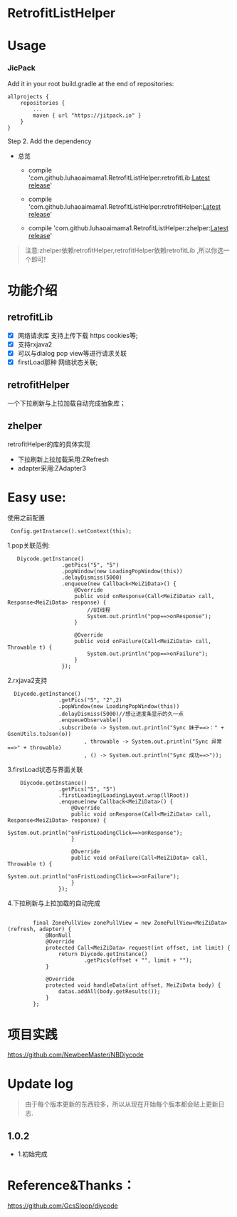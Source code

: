 # RetrofitListHelper

# Usage

### JicPack
Add it in your root build.gradle at the end of repositories:

	allprojects {
		repositories {
			...
			maven { url "https://jitpack.io" }
		}
	}
Step 2. Add the dependency
* 总览
    * compile 'com.github.luhaoaimama1.RetrofitListHelper:retrofitLib:[Latest release](https://github.com/luhaoaimama1/ZAdapter3/releases)'

    * compile 'com.github.luhaoaimama1.RetrofitListHelper:retrofitHelper:[Latest release](https://github.com/luhaoaimama1/ZAdapter3/releases)'

    * compile 'com.github.luhaoaimama1.RetrofitListHelper:zhelper:[Latest release](https://github.com/luhaoaimama1/ZAdapter3/releases)'

> 注意:zhelper依赖retrofitHelper,retrofitHelper依赖retrofitLib ,所以你选一个即可!

# 功能介绍

## retrofitLib

-[x] 网络请求库 支持上传下载 https cookies等;
-[x] 支持rxjava2
-[x] 可以与dialog pop view等进行请求关联
-[x] firstLoad那种 网络状态关联;

## retrofitHelper

一个下拉刷新与上拉加载自动完成抽象库；

## zhelper

retrofitHelper的库的具体实现

*   下拉刷新上拉加载采用:ZRefresh
*   adapter采用:ZAdapter3


# Easy use:

使用之前配置
```
 Config.getInstance().setContext(this);
```

1.pop关联范例:

```
   Diycode.getInstance()
                 .getPics("5", "5")
                 .popWindow(new LoadingPopWindow(this))
                 .delayDismiss(5000)
                 .enqueue(new Callback<MeiZiData>() {
                     @Override
                     public void onResponse(Call<MeiZiData> call, Response<MeiZiData> response) {
                         //UI线程
                         System.out.println("pop==>onResponse");
                     }

                     @Override
                     public void onFailure(Call<MeiZiData> call, Throwable t) {
                         System.out.println("pop==>onFailure");
                     }
                 });
```

2.rxjava2支持
```
  Diycode.getInstance()
                .getPics("5", "2",2)
                .popWindow(new LoadingPopWindow(this))
                .delayDismiss(5000)//想让进度条显示的久一点
                .enqueueObservable()
                .subscribe(o -> System.out.println("Sync 妹子==>：" + GsonUtils.toJson(o))
                        , throwable -> System.out.println("Sync 异常==>" + throwable)
                        , () -> System.out.println("Sync 成功==>"));
```

3.firstLoad状态与界面关联
```
    Diycode.getInstance()
                .getPics("5", "5")
                .firstLoading(LoadingLayout.wrap(llRoot))
                .enqueue(new Callback<MeiZiData>() {
                    @Override
                    public void onResponse(Call<MeiZiData> call, Response<MeiZiData> response) {
                        System.out.println("onFristLoadingClick==>onResponse");
                    }

                    @Override
                    public void onFailure(Call<MeiZiData> call, Throwable t) {
                        System.out.println("onFristLoadingClick==>onFailure");
                    }
                });
```

4.下拉刷新与上拉加载的自动完成
```

        final ZonePullView zonePullView = new ZonePullView<MeiZiData>(refresh, adapter) {
            @NonNull
            @Override
            protected Call<MeiZiData> request(int offset, int limit) {
                return Diycode.getInstance()
                        .getPics(offset + "", limit + "");
            }

            @Override
            protected void handleData(int offset, MeiZiData body) {
                datas.addAll(body.getResults());
            }
        };
```

# 项目实践

https://github.com/NewbeeMaster/NBDiycode

# Update log

>由于每个版本更新的东西较多，所以从现在开始每个版本都会贴上更新日志.

## 1.0.2

  * 1.初始完成


# Reference&Thanks：
https://github.com/GcsSloop/diycode
